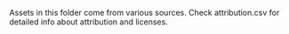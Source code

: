 Assets in this folder come from various sources.
Check attribution.csv for detailed info about attribution and licenses.
